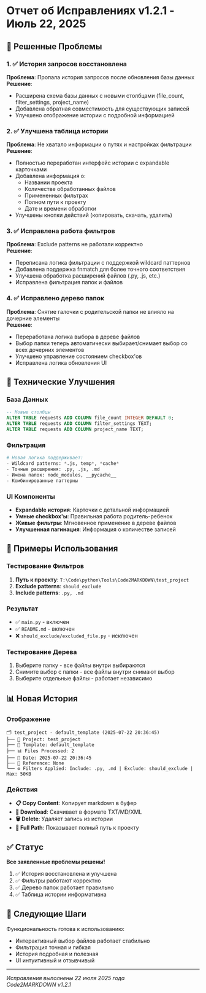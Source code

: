 # Отчет об Исправлениях v1.2.1 - Июль 22, 2025

## 🐛 Решенные Проблемы

### 1. ✅ История запросов восстановлена
**Проблема**: Пропала история запросов после обновления базы данных  
**Решение**: 
- Расширена схема базы данных с новыми столбцами (file_count, filter_settings, project_name)
- Добавлена обратная совместимость для существующих записей
- Улучшено отображение истории с подробной информацией

### 2. ✅ Улучшена таблица истории  
**Проблема**: Не хватало информации о путях и настройках фильтрации  
**Решение**:
- Полностью переработан интерфейс истории с expandable карточками
- Добавлена информация о:
  - Названии проекта
  - Количестве обработанных файлов  
  - Примененных фильтрах
  - Полном пути к проекту
  - Дате и времени обработки
- Улучшены кнопки действий (копировать, скачать, удалить)

### 3. ✅ Исправлена работа фильтров
**Проблема**: Exclude patterns не работали корректно  
**Решение**:
- Переписана логика фильтрации с поддержкой wildcard паттернов
- Добавлена поддержка fnmatch для более точного соответствия
- Улучшена обработка расширений файлов (.py, .js, etc.)
- Исправлена фильтрация папок и файлов

### 4. ✅ Исправлено дерево папок
**Проблема**: Снятие галочки с родительской папки не влияло на дочерние элементы  
**Решение**:
- Переработана логика выбора в дереве файлов
- Выбор папки теперь автоматически выбирает/снимает выбор со всех дочерних элементов
- Улучшено управление состоянием checkbox'ов
- Исправлена логика обновления UI

## 🔧 Технические Улучшения

### База Данных
```sql
-- Новые столбцы
ALTER TABLE requests ADD COLUMN file_count INTEGER DEFAULT 0;
ALTER TABLE requests ADD COLUMN filter_settings TEXT;
ALTER TABLE requests ADD COLUMN project_name TEXT;
```

### Фильтрация
```python
# Новая логика поддерживает:
- Wildcard patterns: *.js, temp*, *cache*
- Точные расширения: .py, .js, .md
- Имена папок: node_modules, __pycache__
- Комбинированные паттерны
```

### UI Компоненты
- **Expandable история**: Карточки с детальной информацией
- **Умные checkbox'ы**: Правильная работа родитель-ребенок
- **Живые фильтры**: Мгновенное применение в дереве файлов
- **Улучшенная пагинация**: Информация о количестве записей

## 🎯 Примеры Использования

### Тестирование Фильтров
1. **Путь к проекту**: `T:\Code\python\Tools\Code2MARKDOWN\test_project`
2. **Exclude patterns**: `should_exclude`
3. **Include patterns**: `.py, .md`

### Результат
- ✅ `main.py` - включен
- ✅ `README.md` - включен  
- ❌ `should_exclude/excluded_file.py` - исключен

### Тестирование Дерева
1. Выберите папку - все файлы внутри выбираются
2. Снимите выбор с папки - все файлы внутри снимают выбор
3. Выберите отдельные файлы - работает независимо

## 📊 Новая История

### Отображение
```
🗂️ test_project - default_template (2025-07-22 20:36:45)
├── 📁 Project: test_project
├── 📄 Template: default_template  
├── 📊 Files Processed: 2
├── 📅 Date: 2025-07-22 20:36:45
├── 🔗 Reference: None
└── ⚙️ Filters Applied: Include: .py, .md | Exclude: should_exclude | Max: 50KB
```

### Действия
- **📋 Copy Content**: Копирует markdown в буфер
- **💾 Download**: Скачивает в формате TXT/MD/XML
- **🗑️ Delete**: Удаляет запись из истории
- **📂 Full Path**: Показывает полный путь к проекту

## ✅ Статус

**Все заявленные проблемы решены!**

1. ✅ История восстановлена и улучшена
2. ✅ Фильтры работают корректно  
3. ✅ Дерево папок работает правильно
4. ✅ Таблица истории информативна

## 🚀 Следующие Шаги

Функциональность готова к использованию:
- Интерактивный выбор файлов работает стабильно
- Фильтрация точная и гибкая
- История подробная и полезная
- UI интуитивный и отзывчивый

---

*Исправления выполнены 22 июля 2025 года*  
*Code2MARKDOWN v1.2.1*
